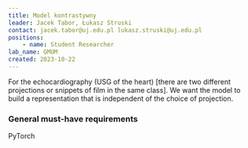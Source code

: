 ```yaml
---
title: Model kontrastywny
leader: Jacek Tabor, Łukasz Struski
contact: jacek.tabor@uj.edu.pl lukasz.struski@uj.edu.pl
positions:
    - name: Student Researcher
lab_name: GMUM
created: 2023-10-22
---
```


For the echocardiography (USG of the heart) [there are two different projections or snippets of film in the same class]. We want the model to build a representation that is independent of the choice of projection.

### General must-have requirements

PyTorch
